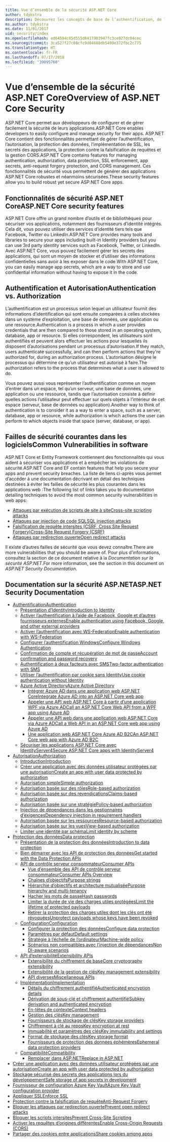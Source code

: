 ```yaml
---
title: Vue d’ensemble de la sécurité ASP.NET Core
author: tdykstra
description: Découvrez les concepts de base de l’authentification, de l’autorisation et de la sécurité dans ASP.NET Core.
ms.author: tdykstra
ms.date: 11/01/2017
uid: security/index
ms.openlocfilehash: ed64594c85d555d8417903947fc3ce927dc04cec
ms.sourcegitcommit: 3ca527f27c88cfc9d04688db5499e372fbc2c775
ms.translationtype: HT
ms.contentlocale: fr-FR
ms.lasthandoff: 07/17/2018
ms.locfileid: "39095760"
---
```

# <a name="overview-of-aspnet-core-security"></a><span data-ttu-id="e7ee3-103">Vue d’ensemble de la sécurité ASP.NET Core</span><span class="sxs-lookup"><span data-stu-id="e7ee3-103">Overview of ASP.NET Core Security</span></span>

<span data-ttu-id="e7ee3-104">ASP.NET Core permet aux développeurs de configurer et de gérer facilement la sécurité de leurs applications.</span><span class="sxs-lookup"><span data-stu-id="e7ee3-104">ASP.NET Core enables developers to easily configure and manage security for their apps.</span></span> <span data-ttu-id="e7ee3-105">ASP.NET Core contient des fonctionnalités permettant de gérer l’authentification, l’autorisation, la protection des données, l’implémentation de SSL, les secrets des applications, la protection contre la falsification de requêtes et la gestion CORS.</span><span class="sxs-lookup"><span data-stu-id="e7ee3-105">ASP.NET Core contains features for managing authentication, authorization, data protection, SSL enforcement, app secrets, anti-request forgery protection, and CORS management.</span></span> <span data-ttu-id="e7ee3-106">Ces fonctionnalités de sécurité vous permettent de générer des applications ASP.NET Core robustes et néanmoins sécurisées.</span><span class="sxs-lookup"><span data-stu-id="e7ee3-106">These security features allow you to build robust yet secure ASP.NET Core apps.</span></span>

## <a name="aspnet-core-security-features"></a><span data-ttu-id="e7ee3-107">Fonctionnalités de sécurité ASP.NET Core</span><span class="sxs-lookup"><span data-stu-id="e7ee3-107">ASP.NET Core security features</span></span>

<span data-ttu-id="e7ee3-108">ASP.NET Core offre un grand nombre d’outils et de bibliothèques pour sécuriser vos applications, notamment des fournisseurs d’identité intégrés. Cela dit, vous pouvez utiliser des services d’identité tiers tels que Facebook, Twitter ou LinkedIn.</span><span class="sxs-lookup"><span data-stu-id="e7ee3-108">ASP.NET Core provides many tools and libraries to secure your apps including built-in Identity providers but you can use 3rd party identity services such as Facebook, Twitter, or LinkedIn.</span></span> <span data-ttu-id="e7ee3-109">Avec ASP.NET Core, vous pouvez facilement gérer les secrets des applications, qui sont un moyen de stocker et d’utiliser des informations confidentielles sans avoir à les exposer dans le code.</span><span class="sxs-lookup"><span data-stu-id="e7ee3-109">With ASP.NET Core, you can easily manage app secrets, which are a way to store and use confidential information without having to expose it in the code.</span></span>

## <a name="authentication-vs-authorization"></a><span data-ttu-id="e7ee3-110">Authentification et Autorisation</span><span class="sxs-lookup"><span data-stu-id="e7ee3-110">Authentication vs. Authorization</span></span>

<span data-ttu-id="e7ee3-111">L’authentification est un processus selon lequel un utilisateur fournit des informations d’identification qui sont ensuite comparées à celles stockées dans un système d’exploitation, une base de données, une application ou une ressource.</span><span class="sxs-lookup"><span data-stu-id="e7ee3-111">Authentication is a process in which a user provides credentials that are then compared to those stored in an operating system, database, app or resource.</span></span> <span data-ttu-id="e7ee3-112">Si elles correspondent, les utilisateurs sont authentifiés et peuvent alors effectuer les actions pour lesquelles ils disposent d’autorisations pendant un processus d’autorisation.</span><span class="sxs-lookup"><span data-stu-id="e7ee3-112">If they match, users authenticate successfully, and can then perform actions that they're authorized for, during an authorization process.</span></span> <span data-ttu-id="e7ee3-113">L’autorisation désigne le processus qui détermine ce qu’un utilisateur est autorisé à faire.</span><span class="sxs-lookup"><span data-stu-id="e7ee3-113">The authorization refers to the process that determines what a user is allowed to do.</span></span>

<span data-ttu-id="e7ee3-114">Vous pouvez aussi vous représenter l’authentification comme un moyen d’entrer dans un espace, tel qu’un serveur, une base de données, une application ou une ressource, tandis que l’autorisation consiste à définir quelles actions l’utilisateur peut effectuer sur quels objets à l’intérieur de cet espace (serveur, base de données ou application).</span><span class="sxs-lookup"><span data-stu-id="e7ee3-114">Another way to think of authentication is to consider it as a way to enter a space, such as a server, database, app or resource, while authorization is which actions the user can perform to which objects inside that space (server, database, or app).</span></span>

## <a name="common-vulnerabilities-in-software"></a><span data-ttu-id="e7ee3-115">Failles de sécurité courantes dans les logiciels</span><span class="sxs-lookup"><span data-stu-id="e7ee3-115">Common Vulnerabilities in software</span></span>

<span data-ttu-id="e7ee3-116">ASP.NET Core et Entity Framework contiennent des fonctionnalités qui vous aident à sécuriser vos applications et à empêcher les violations de sécurité.</span><span class="sxs-lookup"><span data-stu-id="e7ee3-116">ASP.NET Core and EF contain features that help you secure your apps and prevent security breaches.</span></span> <span data-ttu-id="e7ee3-117">La liste de liens ci-après vous permet d’accéder à une documentation décrivant en détail des techniques destinées à éviter les failles de sécurité les plus courantes dans les applications web :</span><span class="sxs-lookup"><span data-stu-id="e7ee3-117">The following list of links takes you to documentation detailing techniques to avoid the most common security vulnerabilities in web apps:</span></span>

* [<span data-ttu-id="e7ee3-118">Attaques par exécution de scripts de site à site</span><span class="sxs-lookup"><span data-stu-id="e7ee3-118">Cross-site scripting attacks</span></span>](xref:security/cross-site-scripting)
* [<span data-ttu-id="e7ee3-119">Attaques par injection de code SQL</span><span class="sxs-lookup"><span data-stu-id="e7ee3-119">SQL injection attacks</span></span>](https://docs.microsoft.com/ef/core/querying/raw-sql)
* [<span data-ttu-id="e7ee3-120">Falsification de requête intersites (CSRF, Cross Site Request Forgery)</span><span class="sxs-lookup"><span data-stu-id="e7ee3-120">Cross-Site Request Forgery (CSRF)</span></span>](xref:security/anti-request-forgery)
* [<span data-ttu-id="e7ee3-121">Attaques par redirection ouverte</span><span class="sxs-lookup"><span data-stu-id="e7ee3-121">Open redirect attacks</span></span>](xref:security/preventing-open-redirects)

<span data-ttu-id="e7ee3-122">Il existe d’autres failles de sécurité que vous devez connaître.</span><span class="sxs-lookup"><span data-stu-id="e7ee3-122">There are more vulnerabilities that you should be aware of.</span></span> <span data-ttu-id="e7ee3-123">Pour plus d’informations, consultez la section de ce document relative à la *Documentation sur la sécurité ASP.NET*.</span><span class="sxs-lookup"><span data-stu-id="e7ee3-123">For more information, see the section in this document on *ASP.NET Security Documentation*.</span></span>

## <a name="aspnet-security-documentation"></a><span data-ttu-id="e7ee3-124">Documentation sur la sécurité ASP.NET</span><span class="sxs-lookup"><span data-stu-id="e7ee3-124">ASP.NET Security Documentation</span></span>

*   [<span data-ttu-id="e7ee3-125">Authentification</span><span class="sxs-lookup"><span data-stu-id="e7ee3-125">Authentication</span></span>](xref:security/authentication/index)
    *   [<span data-ttu-id="e7ee3-126">Présentation d’Identity</span><span class="sxs-lookup"><span data-stu-id="e7ee3-126">Introduction to Identity</span></span>](xref:security/authentication/identity)
    *   [<span data-ttu-id="e7ee3-127">Activer l’authentification à l’aide de Facebook, Google et d’autres fournisseurs externes</span><span class="sxs-lookup"><span data-stu-id="e7ee3-127">Enable authentication using Facebook, Google, and other external providers</span></span>](xref:security/authentication/social/index)
    *   [<span data-ttu-id="e7ee3-128">Activer l’authentification avec WS-Federation</span><span class="sxs-lookup"><span data-stu-id="e7ee3-128">Enable authentication with WS-Federation</span></span>](xref:security/authentication/ws-federation)
    * [<span data-ttu-id="e7ee3-129">Configurer l’authentification Windows</span><span class="sxs-lookup"><span data-stu-id="e7ee3-129">Configure Windows Authentication</span></span>](xref:security/authentication/windowsauth)
    *   [<span data-ttu-id="e7ee3-130">Confirmation de compte et récupération de mot de passe</span><span class="sxs-lookup"><span data-stu-id="e7ee3-130">Account confirmation and password recovery</span></span>](xref:security/authentication/accconfirm)
    *   [<span data-ttu-id="e7ee3-131">Authentification à deux facteurs avec SMS</span><span class="sxs-lookup"><span data-stu-id="e7ee3-131">Two-factor authentication with SMS</span></span>](xref:security/authentication/2fa)
    *   [<span data-ttu-id="e7ee3-132">Utiliser l’authentification par cookie sans Identity</span><span class="sxs-lookup"><span data-stu-id="e7ee3-132">Use cookie authentication without Identity</span></span>](xref:security/authentication/cookie)
    *   [<span data-ttu-id="e7ee3-133">Azure Active Directory</span><span class="sxs-lookup"><span data-stu-id="e7ee3-133">Azure Active Directory</span></span>](xref:security/authentication/azure-active-directory/index)
        *   [<span data-ttu-id="e7ee3-134">Intégrer Azure AD dans une application web ASP.NET Core</span><span class="sxs-lookup"><span data-stu-id="e7ee3-134">Integrate Azure AD into an ASP.NET Core web app</span></span>](https://azure.microsoft.com/documentation/samples/active-directory-dotnet-webapp-openidconnect-aspnetcore/)
        *   [<span data-ttu-id="e7ee3-135">Appeler une API web ASP.NET Core à partir d’une application WPF via Azure AD</span><span class="sxs-lookup"><span data-stu-id="e7ee3-135">Call an ASP.NET Core Web API from a WPF app using Azure AD</span></span>](https://azure.microsoft.com/documentation/samples/active-directory-dotnet-native-aspnetcore/)
        *   [<span data-ttu-id="e7ee3-136">Appeler une API web dans une application web ASP.NET Core via Azure AD</span><span class="sxs-lookup"><span data-stu-id="e7ee3-136">Call a Web API in an ASP.NET Core web app using Azure AD</span></span>](https://azure.microsoft.com/documentation/samples/active-directory-dotnet-webapp-webapi-openidconnect-aspnetcore/)
        *   [<span data-ttu-id="e7ee3-137">Une application web ASP.NET Core Azure AD B2C</span><span class="sxs-lookup"><span data-stu-id="e7ee3-137">An ASP.NET Core web app with Azure AD B2C</span></span>](https://azure.microsoft.com/resources/samples/active-directory-b2c-dotnetcore-webapp/)
    *   [<span data-ttu-id="e7ee3-138">Sécuriser les applications ASP.NET Core avec IdentityServer4</span><span class="sxs-lookup"><span data-stu-id="e7ee3-138">Secure ASP.NET Core apps with IdentityServer4</span></span>](https://identityserver4.readthedocs.io)
*   [<span data-ttu-id="e7ee3-139">Autorisation</span><span class="sxs-lookup"><span data-stu-id="e7ee3-139">Authorization</span></span>](xref:security/authorization/index)
    *   [<span data-ttu-id="e7ee3-140">Introduction</span><span class="sxs-lookup"><span data-stu-id="e7ee3-140">Introduction</span></span>](xref:security/authorization/introduction)
    *   [<span data-ttu-id="e7ee3-141">Créer une application avec des données utilisateur protégées par une autorisation</span><span class="sxs-lookup"><span data-stu-id="e7ee3-141">Create an app with user data protected by authorization</span></span>](xref:security/authorization/secure-data)
    *   [<span data-ttu-id="e7ee3-142">Autorisation simple</span><span class="sxs-lookup"><span data-stu-id="e7ee3-142">Simple authorization</span></span>](xref:security/authorization/simple)
    *   [<span data-ttu-id="e7ee3-143">Autorisation basée sur des rôles</span><span class="sxs-lookup"><span data-stu-id="e7ee3-143">Role-based authorization</span></span>](xref:security/authorization/roles)
    *   [<span data-ttu-id="e7ee3-144">Autorisation basée sur des revendications</span><span class="sxs-lookup"><span data-stu-id="e7ee3-144">Claims-based authorization</span></span>](xref:security/authorization/claims)
    *   [<span data-ttu-id="e7ee3-145">Autorisation basée sur une stratégie</span><span class="sxs-lookup"><span data-stu-id="e7ee3-145">Policy-based authorization</span></span>](xref:security/authorization/policies)
    *   [<span data-ttu-id="e7ee3-146">Injection de dépendances dans les gestionnaires d’exigences</span><span class="sxs-lookup"><span data-stu-id="e7ee3-146">Dependency injection in requirement handlers</span></span>](xref:security/authorization/dependencyinjection)
    *   [<span data-ttu-id="e7ee3-147">Autorisation basée sur les ressources</span><span class="sxs-lookup"><span data-stu-id="e7ee3-147">Resource-based authorization</span></span>](xref:security/authorization/resourcebased)
    *   [<span data-ttu-id="e7ee3-148">Autorisation basée sur les vues</span><span class="sxs-lookup"><span data-stu-id="e7ee3-148">View-based authorization</span></span>](xref:security/authorization/views)
    *   [<span data-ttu-id="e7ee3-149">Limiter une identité par schéma</span><span class="sxs-lookup"><span data-stu-id="e7ee3-149">Limit identity by scheme</span></span>](xref:security/authorization/limitingidentitybyscheme)
*   [<span data-ttu-id="e7ee3-150">Protection des données</span><span class="sxs-lookup"><span data-stu-id="e7ee3-150">Data protection</span></span>](xref:security/data-protection/index)
    *   [<span data-ttu-id="e7ee3-151">Présentation de la protection des données</span><span class="sxs-lookup"><span data-stu-id="e7ee3-151">Introduction to data protection</span></span>](xref:security/data-protection/introduction)
    *   [<span data-ttu-id="e7ee3-152">Bien démarrer avec les API de protection des données</span><span class="sxs-lookup"><span data-stu-id="e7ee3-152">Get started with the Data Protection APIs</span></span>](xref:security/data-protection/using-data-protection)
    *   [<span data-ttu-id="e7ee3-153">API de contrôle serveur consommateur</span><span class="sxs-lookup"><span data-stu-id="e7ee3-153">Consumer APIs</span></span>](xref:security/data-protection/consumer-apis/index)
        *   [<span data-ttu-id="e7ee3-154">Vue d’ensemble des API de contrôle serveur consommateur</span><span class="sxs-lookup"><span data-stu-id="e7ee3-154">Consumer APIs Overview</span></span>](xref:security/data-protection/consumer-apis/overview)
        *   [<span data-ttu-id="e7ee3-155">Chaînes d’objectifs</span><span class="sxs-lookup"><span data-stu-id="e7ee3-155">Purpose strings</span></span>](xref:security/data-protection/consumer-apis/purpose-strings)
        *   [<span data-ttu-id="e7ee3-156">Hiérarchie d’objectifs et architecture mutualisée</span><span class="sxs-lookup"><span data-stu-id="e7ee3-156">Purpose hierarchy and multi-tenancy</span></span>](xref:security/data-protection/consumer-apis/purpose-strings-multitenancy)
        *   [<span data-ttu-id="e7ee3-157">Hacher les mots de passe</span><span class="sxs-lookup"><span data-stu-id="e7ee3-157">Hash passwords</span></span>](xref:security/data-protection/consumer-apis/password-hashing)
        *   [<span data-ttu-id="e7ee3-158">Limiter la durée de vie des charges utiles protégées</span><span class="sxs-lookup"><span data-stu-id="e7ee3-158">Limit the lifetime of protected payloads</span></span>](xref:security/data-protection/consumer-apis/limited-lifetime-payloads)
        *   [<span data-ttu-id="e7ee3-159">Retirer la protection des charges utiles dont les clés ont été révoquées</span><span class="sxs-lookup"><span data-stu-id="e7ee3-159">Unprotect payloads whose keys have been revoked</span></span>](xref:security/data-protection/consumer-apis/dangerous-unprotect)
    *   [<span data-ttu-id="e7ee3-160">Configuration</span><span class="sxs-lookup"><span data-stu-id="e7ee3-160">Configuration</span></span>](xref:security/data-protection/configuration/index)
        *   [<span data-ttu-id="e7ee3-161">Configurer la protection des données</span><span class="sxs-lookup"><span data-stu-id="e7ee3-161">Configure data protection</span></span>](xref:security/data-protection/configuration/overview)
        *   [<span data-ttu-id="e7ee3-162">Paramètres par défaut</span><span class="sxs-lookup"><span data-stu-id="e7ee3-162">Default settings</span></span>](xref:security/data-protection/configuration/default-settings)
        *   [<span data-ttu-id="e7ee3-163">Stratégie à l’échelle de l’ordinateur</span><span class="sxs-lookup"><span data-stu-id="e7ee3-163">Machine-wide policy</span></span>](xref:security/data-protection/configuration/machine-wide-policy)
        *   [<span data-ttu-id="e7ee3-164">Scénarios non compatibles avec l’injection de dépendances</span><span class="sxs-lookup"><span data-stu-id="e7ee3-164">Non DI-aware scenarios</span></span>](xref:security/data-protection/configuration/non-di-scenarios)
    *   [<span data-ttu-id="e7ee3-165">API d’extensibilité</span><span class="sxs-lookup"><span data-stu-id="e7ee3-165">Extensibility APIs</span></span>](xref:security/data-protection/extensibility/index)
        *   [<span data-ttu-id="e7ee3-166">Extensibilité du chiffrement de base</span><span class="sxs-lookup"><span data-stu-id="e7ee3-166">Core cryptography extensibility</span></span>](xref:security/data-protection/extensibility/core-crypto)
        *   [<span data-ttu-id="e7ee3-167">Extensibilité de la gestion de clés</span><span class="sxs-lookup"><span data-stu-id="e7ee3-167">Key management extensibility</span></span>](xref:security/data-protection/extensibility/key-management)
        *   [<span data-ttu-id="e7ee3-168">API diverses</span><span class="sxs-lookup"><span data-stu-id="e7ee3-168">Miscellaneous APIs</span></span>](xref:security/data-protection/extensibility/misc-apis)
    *   [<span data-ttu-id="e7ee3-169">Implémentation</span><span class="sxs-lookup"><span data-stu-id="e7ee3-169">Implementation</span></span>](xref:security/data-protection/implementation/index)
        *   [<span data-ttu-id="e7ee3-170">Détails du chiffrement authentifié</span><span class="sxs-lookup"><span data-stu-id="e7ee3-170">Authenticated encryption details</span></span>](xref:security/data-protection/implementation/authenticated-encryption-details)
        *   [<span data-ttu-id="e7ee3-171">Dérivation de sous-clé et chiffrement authentifié</span><span class="sxs-lookup"><span data-stu-id="e7ee3-171">Subkey derivation and authenticated encryption</span></span>](xref:security/data-protection/implementation/subkeyderivation)
        *   [<span data-ttu-id="e7ee3-172">En-têtes de contexte</span><span class="sxs-lookup"><span data-stu-id="e7ee3-172">Context headers</span></span>](xref:security/data-protection/implementation/context-headers)
        *   [<span data-ttu-id="e7ee3-173">Gestion des clés</span><span class="sxs-lookup"><span data-stu-id="e7ee3-173">Key management</span></span>](xref:security/data-protection/implementation/key-management)
        *   [<span data-ttu-id="e7ee3-174">Fournisseurs de stockage de clés</span><span class="sxs-lookup"><span data-stu-id="e7ee3-174">Key storage providers</span></span>](xref:security/data-protection/implementation/key-storage-providers)
        *   [<span data-ttu-id="e7ee3-175">Chiffrement à clé au repos</span><span class="sxs-lookup"><span data-stu-id="e7ee3-175">Key encryption at rest</span></span>](xref:security/data-protection/implementation/key-encryption-at-rest)
        *   [<span data-ttu-id="e7ee3-176">Immuabilité et paramètres des clés</span><span class="sxs-lookup"><span data-stu-id="e7ee3-176">Key immutability and settings</span></span>](xref:security/data-protection/implementation/key-immutability)
        *   [<span data-ttu-id="e7ee3-177">Format de stockage des clés</span><span class="sxs-lookup"><span data-stu-id="e7ee3-177">Key storage format</span></span>](xref:security/data-protection/implementation/key-storage-format)
        *   [<span data-ttu-id="e7ee3-178">Fournisseurs de protection des données éphémères</span><span class="sxs-lookup"><span data-stu-id="e7ee3-178">Ephemeral data protection providers</span></span>](xref:security/data-protection/implementation/key-storage-ephemeral)
    *   [<span data-ttu-id="e7ee3-179">Compatibilité</span><span class="sxs-lookup"><span data-stu-id="e7ee3-179">Compatibility</span></span>](xref:security/data-protection/compatibility/index)
        *   [<span data-ttu-id="e7ee3-180">Remplacer <machineKey> dans ASP.NET</span><span class="sxs-lookup"><span data-stu-id="e7ee3-180">Replace <machineKey> in ASP.NET</span></span>](xref:security/data-protection/compatibility/replacing-machinekey)
*   [<span data-ttu-id="e7ee3-181">Créer une application avec des données utilisateur protégées par une autorisation</span><span class="sxs-lookup"><span data-stu-id="e7ee3-181">Create an app with user data protected by authorization</span></span>](xref:security/authorization/secure-data)
*   [<span data-ttu-id="e7ee3-182">Stockage sécurisé des secrets des applications lors du développement</span><span class="sxs-lookup"><span data-stu-id="e7ee3-182">Safe storage of app secrets in development</span></span>](xref:security/app-secrets)
*   [<span data-ttu-id="e7ee3-183">Fournisseur de configuration Azure Key Vault</span><span class="sxs-lookup"><span data-stu-id="e7ee3-183">Azure Key Vault configuration provider</span></span>](xref:security/key-vault-configuration)
*   [<span data-ttu-id="e7ee3-184">Appliquer SSL</span><span class="sxs-lookup"><span data-stu-id="e7ee3-184">Enforce SSL</span></span>](xref:security/enforcing-ssl)
*   [<span data-ttu-id="e7ee3-185">Protection contre la falsification de requête</span><span class="sxs-lookup"><span data-stu-id="e7ee3-185">Anti-Request Forgery</span></span>](xref:security/anti-request-forgery)
*   [<span data-ttu-id="e7ee3-186">Bloquer les attaques par redirection ouverte</span><span class="sxs-lookup"><span data-stu-id="e7ee3-186">Prevent open redirect attacks</span></span>](xref:security/preventing-open-redirects)
*   [<span data-ttu-id="e7ee3-187">Bloquer les scripts intersites</span><span class="sxs-lookup"><span data-stu-id="e7ee3-187">Prevent Cross-Site Scripting</span></span>](xref:security/cross-site-scripting)
*   [<span data-ttu-id="e7ee3-188">Activer les requêtes d’origines différentes</span><span class="sxs-lookup"><span data-stu-id="e7ee3-188">Enable Cross-Origin Requests (CORS)</span></span>](xref:security/cors)
*   [<span data-ttu-id="e7ee3-189">Partager des cookies entre applications</span><span class="sxs-lookup"><span data-stu-id="e7ee3-189">Share cookies among apps</span></span>](xref:security/cookie-sharing)
